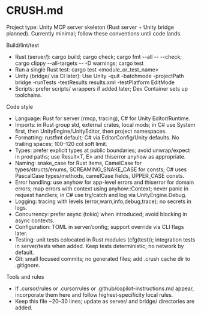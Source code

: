 # CRUSH.md

Project type: Unity MCP server skeleton (Rust server + Unity bridge planned). Currently minimal; follow these conventions until code lands.

Build/lint/test
- Rust (server/): cargo build; cargo check; cargo fmt --all -- --check; cargo clippy --all-targets -- -D warnings; cargo test
- Run a single Rust test: cargo test <module_or_test_name>
- Unity (bridge/ via CI later): Use Unity -quit -batchmode -projectPath bridge -runTests -testResults results.xml -testPlatform EditMode
- Scripts: prefer scripts/ wrappers if added later; Dev Container sets up toolchains.

Code style
- Language: Rust for server (rmcp, tracing), C# for Unity Editor/Runtime.
- Imports: in Rust group std, external crates, local mods; in C# use System first, then UnityEngine/UnityEditor, then project namespaces.
- Formatting: rustfmt default; C# via EditorConfig/Unity defaults. No trailing spaces; 100–120 col soft limit.
- Types: prefer explicit types at public boundaries; avoid unwrap/expect in prod paths; use Result<T, E> and thiserror anyhow as appropriate.
- Naming: snake_case for Rust items, CamelCase for types/structs/enums, SCREAMING_SNAKE_CASE for consts; C# uses PascalCase types/methods, camelCase fields, UPPER_CASE consts.
- Error handling: use anyhow for app-level errors and thiserror for domain errors; map errors with context using anyhow::Context; never panic in request handlers; in C# use try/catch and log via UnityEngine.Debug.
- Logging: tracing with levels (error,warn,info,debug,trace); no secrets in logs.
- Concurrency: prefer async (tokio) when introduced; avoid blocking in async contexts.
- Configuration: TOML in server/config; support override via CLI flags later.
- Testing: unit tests colocated in Rust modules (cfg(test)); integration tests in server/tests when added. Keep tests deterministic; no network by default.
- Git: small focused commits; no generated files; add .crush cache dir to .gitignore.

Tools and rules
- If .cursor/rules or .cursorrules or .github/copilot-instructions.md appear, incorporate them here and follow highest‑specificity local rules.
- Keep this file ~20–30 lines; update as server/ and bridge/ directories are added.
